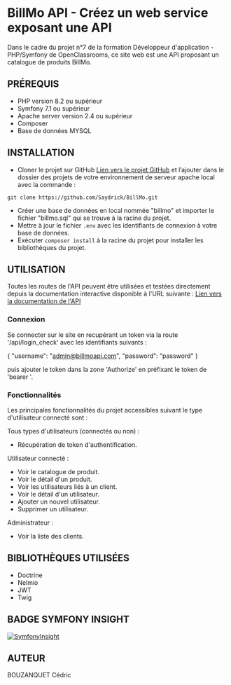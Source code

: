 # BillMo API - Créez un web service exposant une API

Dans le cadre du projet n°7 de la formation Développeur d'application - PHP/Symfony de OpenClassrooms,
ce site web est une API proposant un catalogue de produits BillMo.


## PRÉREQUIS

- PHP version 8.2 ou supérieur
- Symfony 7.1 ou supérieur
- Apache server version 2.4 ou supérieur
- Composer
- Base de données MYSQL


## INSTALLATION

- Cloner le projet sur GitHub [Lien vers le projet GitHub](https://github.com/Saydrick/BillMo) et l’ajouter dans le dossier des projets de votre environnement de serveur apache local avec la commande :
```
git clone https://github.com/Saydrick/BillMo.git
```
- Créer une base de données en local nommée "billmo" et importer le fichier "billmo.sql" qui se trouve à la racine du projet.
- Mettre à jour le fichier `.env` avec les identifiants de connexion à votre base de données.
- Exécuter `composer install` à la racine du projet pour installer les bibliothèques du projet.

## UTILISATION

Toutes les routes de l'API peuvent être utilisées et testées directement depuis la documentation interactive disponible à l'URL suivante :
[Lien vers la documentation de l'API](http://localhost:8000/api/doc)

### Connexion
Se connecter sur le site en recupérant un token via la route '/api/login_check' avec les identifiants suivants :

{
  "username": "admin@billmoapi.com",
  "password": "password"
}

puis ajouter le token dans la zone 'Authorize' en préfixant le token de 'bearer '.

### Fonctionnalités
Les principales fonctionnalités du projet accessibles suivant le type d'utilisateur connecté sont :

Tous types d'utilisateurs (connectés ou non) :
- Récupération de token d'authentification.

Utilisateur connecté :
- Voir le catalogue de produit.
- Voir le détail d'un produit.
- Voir les utilisateurs liés à un client.
- Voir le détail d'un utilisateur.
- Ajouter un nouvel utilisateur.
- Supprimer un utilisateur.

Administrateur :
- Voir la liste des clients.

## BIBLIOTHÈQUES UTILISÉES

- Doctrine
- Nelmio
- JWT
- Twig

## BADGE SYMFONY INSIGHT
[![SymfonyInsight](https://insight.symfony.com/projects/5df3a384-b697-4fcf-809b-3192cb740602/small.svg)](https://insight.symfony.com/projects/5df3a384-b697-4fcf-809b-3192cb740602)

## AUTEUR

BOUZANQUET Cédric
